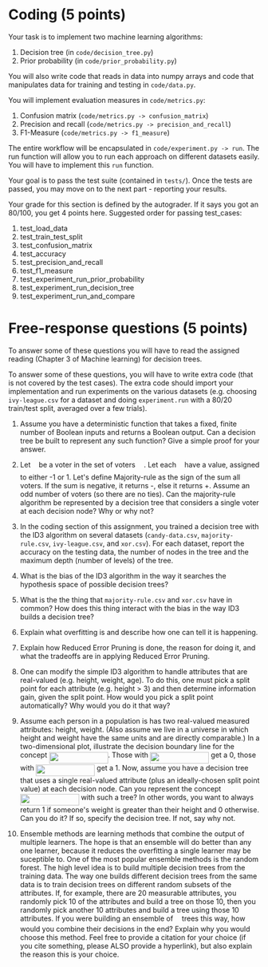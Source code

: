 # Coding (5 points)
Your task is to implement two machine learning algorithms:

1. Decision tree (in `code/decision_tree.py`)
2. Prior probability (in `code/prior_probability.py`)

You will also write code that reads in data into numpy arrays and code that manipulates
data for training and testing in `code/data.py`.

You will implement evaluation measures in `code/metrics.py`:

1. Confusion matrix (`code/metrics.py -> confusion_matrix`)
2. Precision and recall (`code/metrics.py -> precision_and_recall`)
3. F1-Measure (`code/metrics.py -> f1_measure`)

The entire workflow will be encapsulated in `code/experiment.py -> run`. The run function 
will allow you to run each approach on different datasets easily. You will have to 
implement this `run` function.

Your goal is to pass the test suite (contained in `tests/`). Once the tests are passed, you 
may move on to the next part - reporting your results.

Your grade for this section is defined by the autograder. If it says you got an 80/100,
you get 4 points here. Suggested order for passing test_cases:

1. test_load_data
2. test_train_test_split
3. test_confusion_matrix
4. test_accuracy
5. test_precision_and_recall
6. test_f1_measure
7. test_experiment_run_prior_probability
8. test_experiment_run_decision_tree
9. test_experiment_run_and_compare

# Free-response questions (5 points)

To answer some of these questions you will have to read the assigned reading (Chapter 3 of Machine learning) for decision trees. 

To answer some of these questions, you will have to write extra code (that is not covered by the test cases). The extra code should import your implementation and run experiments on the various datasets (e.g. choosing `ivy-league.csv` for a dataset and doing `experiment.run` with a 80/20 train/test split, averaged over a few trials).

1. Assume you have a deterministic function that takes a fixed, finite number of Boolean inputs and returns a Boolean output. Can a decision tree be built to represent any such function? Give a simple proof for your answer. 

2. Let <img src="/tex/6c4adbc36120d62b98deef2a20d5d303.svg?invert_in_darkmode&sanitize=true" align=middle width=8.55786029999999pt height=14.15524440000002pt/>  be a voter in the set of voters <img src="/tex/a9a3a4a202d80326bda413b5562d5cd1.svg?invert_in_darkmode&sanitize=true" align=middle width=13.242037049999992pt height=22.465723500000017pt/>. Let each <img src="/tex/6c4adbc36120d62b98deef2a20d5d303.svg?invert_in_darkmode&sanitize=true" align=middle width=8.55786029999999pt height=14.15524440000002pt/> have a value, assigned to either -1 or 1. Let's define Majority-rule as the sign of the sum all voters. If the sum is negative, it returns -, else it returns +. Assume an odd number of voters (so there are no ties). Can the majority-rule algorithm be represented by a decision tree that considers a single voter at each decision node? Why or why not?

3. In the coding section of this assignment, you trained a decision tree with the ID3 algorithm on several datasets (`candy-data.csv`, `majority-rule.csv`, `ivy-league.csv`, and `xor.csv`). For each dataset, report the accuracy on the testing data, the number of nodes in the tree and the maximum depth (number of levels) of the tree. 

4. What is the bias of the ID3 algorithm in the way it searches the hypothesis space of possible decision trees?

5. What is the the thing that `majority-rule.csv` and `xor.csv` have in common? How does this thing interact with the bias in the way ID3 builds a decision tree? 

6. Explain what overfitting is and describe how one can tell it is happening.

7. Explain how Reduced Error Pruning is done, the reason for doing it, and what the tradeoffs are in applying Reduced Error Pruning.

8. One can modify the simple ID3 algorithm to handle attributes that are real-valued (e.g. height, weight, age). To do this, one must pick a split point for each attribute (e.g. height > 3) and then determine information gain, given the split point. How would you pick a split point automatically? Why would you do it that way?  

9. Assume each person in a population is has two real-valued measured attributes: height, weight. (Also assume we live in a universe in which height and weight have the same units and are directly comparable.) In a two-dimensional plot, illustrate the decision boundary line for the concept <img src="/tex/a293d914d054946fddd8fb36eadc4799.svg?invert_in_darkmode&sanitize=true" align=middle width=117.90945869999997pt height=22.831056599999986pt/>. Those with <img src="/tex/a293d914d054946fddd8fb36eadc4799.svg?invert_in_darkmode&sanitize=true" align=middle width=117.90945869999997pt height=22.831056599999986pt/>  get a 0, those with <img src="/tex/3ad4ece50c40480076bd450203ac449d.svg?invert_in_darkmode&sanitize=true" align=middle width=117.90945869999997pt height=22.831056599999986pt/> get a 1.  Now, assume you have a decision tree that uses a single real-valued attribute (plus an ideally-chosen split point value) at each decision node. Can you represent the concept <img src="/tex/a293d914d054946fddd8fb36eadc4799.svg?invert_in_darkmode&sanitize=true" align=middle width=117.90945869999997pt height=22.831056599999986pt/> with such a tree?  In other words, you want to always return 1 if someone's weight is greater than their height and 0 otherwise.  Can you do it? If so, specify the decision tree. If not, say why not.

10. Ensemble methods are learning methods that combine the output of multiple learners. The hope is that an ensemble will do better than any one learner, because it reduces the overfitting a single learner may be suceptible to. One of the most popular ensemble methods is the random forest. The high level idea is to build multiple decision trees from the training data. The way one builds different decision trees from the same data is to train decision trees on different random subsets of the attributes. If, for example, there are 20 measurable attributes, you randomly pick 10 of the attributes and build a tree on those 10, then you randomly pick another 10 attributes and build a tree using those 10 attributes. If you were building an ensemble of <img src="/tex/55a049b8f161ae7cfeb0197d75aff967.svg?invert_in_darkmode&sanitize=true" align=middle width=9.86687624999999pt height=14.15524440000002pt/> trees this way, how would you combine their decisions in the end? Explain why you would choose this method. Feel free to provide a citation for your choice (if you cite something, please ALSO provide a hyperlink), but also explain the reason this is your choice.





